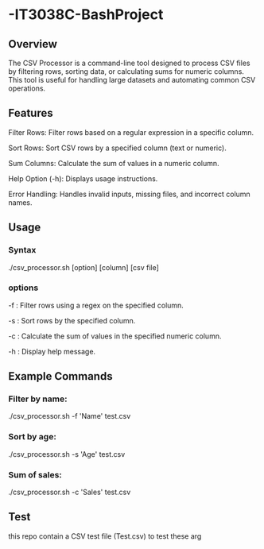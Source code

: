 # -IT3038C-BashProject

## Overview
The CSV Processor is a command-line tool designed to process CSV files by filtering rows, sorting data, or calculating sums for numeric columns. This tool is useful for handling large datasets and automating common CSV operations.

## Features

Filter Rows: Filter rows based on a regular expression in a specific column.

Sort Rows: Sort CSV rows by a specified column (text or numeric).

Sum Columns: Calculate the sum of values in a numeric column.

Help Option (-h): Displays usage instructions.

Error Handling: Handles invalid inputs, missing files, and incorrect column names.


## Usage

### Syntax

./csv_processor.sh [option] [column] [csv file]

### options

-f : Filter rows using a regex on the specified column.

-s : Sort rows by the specified column.

-c : Calculate the sum of values in the specified numeric column.

-h : Display help message.

## Example Commands

### Filter by name:

./csv_processor.sh -f 'Name' test.csv

### Sort by age:

./csv_processor.sh -s 'Age' test.csv

### Sum of sales:


./csv_processor.sh -c 'Sales' test.csv

## Test

this repo contain a CSV test file (Test.csv) to test these arg



